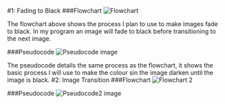 #1: Fading to Black
###Flowchart
![Flowchart](http://i63.tinypic.com/x4m99s.png)

The flowchart above shows the process I plan to use to make images fade to black. In my program an image will fade to black before transitioning  to the next image. 

###Pseudocode
![Pseudocode image](http://i64.tinypic.com/2s8mpw6.png)

The pseudocode details the same process as the flowchart, it shows the basic process I will use to make the colour sin the image darken until the image is black.
#2: Image Transition
###Flowchart
![Flowchart 2](http://i68.tinypic.com/339rb7b.png)

###Pseudocode
![Pseudocode2 image](http://i67.tinypic.com/2znwy2e.png)

